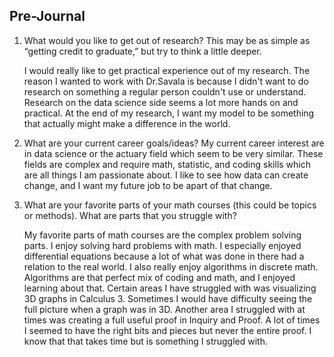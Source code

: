## Pre-Journal
1. What would you like to get out of research? This may be as simple as “getting credit to
graduate,” but try to think a little deeper.

    I would really like to get practical experience out of my research. The reason I wanted to work with Dr.Savala is because I didn't want to do research on something a regular person couldn't use or understand. Research on the data science side seems a lot more hands on and practical. At the end of my research, I want my model to be something that actually might make a difference in the world.
    
2. What are your current career goals/ideas?
    My current career interest are in data science or the actuary field which seem to be very similar. These fields are complex and require math, statistic, and coding skills which are all things I am passionate about. I like to see how data can create change, and I want my future job to be apart of that change. 
    
3. What are your favorite parts of your math courses (this could be topics or methods).
What are parts that you struggle with?

    My favorite parts of math courses are the complex problem solving parts. I enjoy solving hard problems with math. I especially enjoyed differential equations because a lot of what was done in there had a relation to the real world. I also really enjoy algorithms in discrete math. Algorithms are that perfect mix of coding and math, and I enjoyed learning about that. Certain areas I have struggled with was visualizing 3D graphs in Calculus 3. Sometimes I would have difficulty seeing the full picture when a graph was in 3D. Another area I struggled with at times was creating a full useful proof in Inquiry and Proof. A lot of times I seemed to have the right bits and pieces but never the entire proof. I know that that takes time but is something I struggled with.

